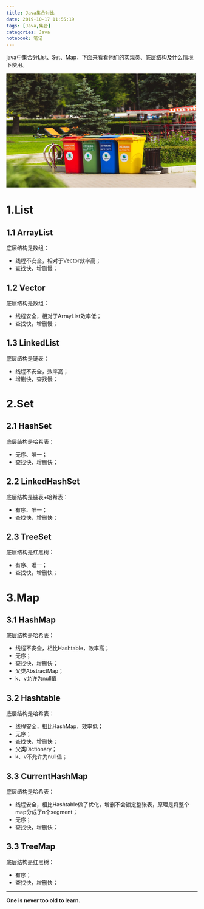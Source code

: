 ```yaml
---
title: Java集合对比
date: 2019-10-17 11:55:19
tags: [Java,集合]
categories: Java
notebook: 笔记
---
```


java中集合分List、Set、Map，下面来看看他们的实现类、底层结构及什么情境下使用。

<img src="Java集合对比/cans.jpeg" width="500" height="300"/>

<!-- more -->

# 1.List
## 1.1 ArrayList
底层结构是数组：
- 线程不安全，相对于Vector效率高；
- 查找快，增删慢；

## 1.2 Vector
底层结构是数组：
- 线程安全，相对于ArrayList效率低；
- 查找快，增删慢；

## 1.3 LinkedList
底层结构是链表：
- 线程不安全，效率高；
- 增删快，查找慢；

# 2.Set
## 2.1 HashSet
底层结构是哈希表：
- 无序、唯一；
- 查找快，增删快；

## 2.2 LinkedHashSet
底层结构是链表+哈希表：
- 有序、唯一；
- 查找快，增删快；

## 2.3 TreeSet
底层结构是红黑树：
- 有序、唯一；
- 查找快，增删快；

# 3.Map
## 3.1 HashMap
底层结构是哈希表：
- 线程不安全，相比Hashtable，效率高；
- 无序；
- 查找快，增删快；
- 父类AbstractMap；
- k、v允许为null值

## 3.2 Hashtable
底层结构是哈希表：
- 线程安全，相比HashMap，效率低；
- 无序；
- 查找快，增删快；
- 父类Dictionary；
- k、v不允许为null值；

## 3.3 CurrentHashMap
底层结构是哈希表：
- 线程安全，相比Hashtable做了优化，增删不会锁定整张表，原理是将整个map分成了n个segment；
- 无序；
- 查找快，增删快；

## 3.3 TreeMap
底层结构是红黑树：
- 有序；
- 查找快，增删快；


- - -
<b>One is never too old to learn.</b>